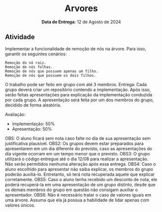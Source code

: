 <center>
    <h1 align="center">Arvores</h1>
  <p align="center">
        <strong>Data de Entrega:</strong> 12 de Agosto de 2024<br>
    </p> 
</center>

## Atividade
Implementar a funcionalidade de remoção de nós na árvore. Para isso, garantir os seguintes cenários:

    Remoção do nó raiz.
    Remoção de nós folhas.
    Remoção de nós que possuem apenas um filho.
    Remoção de nós que possuem os dois filhos.

O trabalho pode ser feito em grupo com até 3 membros.
Entrega: Cada grupo deverá criar um repositório contendo a implementação. Após isso, serão feitas apresentações para explicação da implementação conduzida por cada grupo.
A apresentação será feita por um dos membros do grupo, decidido de forma aleatória.

Avaliação:
- Implementação: 50%
- Apresentação: 50%

OBS: O aluno ficará sem nota caso falte no dia de sua apresentação sem justificativa plausível.
OBS2: Os grupos devem estar preparados para apresentarem em um dia diferente do previsto, caso as apresentações do dia vigente ocorram em um tempo menor que o previsto.
OBS3: O grupo utilizará o código entregue até o dia 12/08 para realizar a apresentação. Não serão permitidos nenhuma alteração após essa entrega.
OBS4: Caso o aluno escolhido para apresentar não saiba explicar, os membros do grupo poderão auxiliá-lo. Entretanto, só terá nota recuperada aquele que explicar corretamente.
OBS5: Caso o aluno tenha recebido um desconto de nota, ele poderá recuperá-la em uma apresentação de um grupo distinto, desde que os demais membros do grupo em questão não consigam auxiliar o apresentador.
OBS6: Não é necessário tratar o caso de valores iguais em uma árvore. Assuma que ela já possua a habilidade de lidar apenas com valores únicos.
